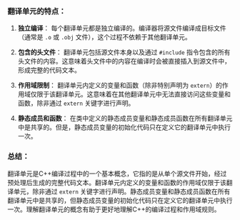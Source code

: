 
### 翻译单元的特点：

1. **独立编译**： 每个翻译单元都是独立编译的。编译器将源文件编译成目标文件（通常是 `.o` 或 `.obj` 文件），这个过程不依赖于其他翻译单元。

2. **包含的头文件**： 翻译单元包括源文件本身以及通过 `#include` 指令包含的所有头文件的内容。这意味着头文件中的内容在编译时会被直接插入到源文件中，形成完整的代码文本。

3. **作用域限制**： 翻译单元内定义的变量和函数（除非特别声明为 `extern`）的作用域仅限于该翻译单元。这意味着在其他翻译单元中无法直接访问这些变量和函数，除非通过 `extern` 关键字进行声明。

4. **静态成员和函数**： 在类中定义的静态成员变量和静态成员函数在所有翻译单元中是共享的。但是，静态成员变量的初始化代码只在定义它的翻译单元中执行一次。
### 总结：

翻译单元是C++编译过程中的一个基本概念，它指的是从单个源文件开始，经过预处理后生成的完整代码文本。翻译单元内定义的变量和函数的作用域仅限于该翻译单元，除非通过 `extern` 关键字进行声明。静态成员变量和静态成员函数在所有翻译单元中是共享的，但静态成员变量的初始化代码只在定义它的翻译单元中执行一次。理解翻译单元的概念有助于更好地理解C++的编译过程和作用域规则。
